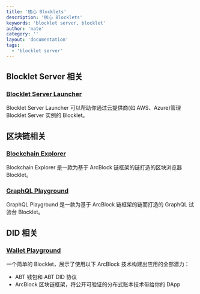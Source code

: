 ```yaml
---
title: '核心 Blocklets'
description: '核心 Blocklets'
keywords: 'blocklet server, blocklet'
author: 'nate'
category: ''
layout: 'documentation'
tags:
  - 'blocklet server'
---
```


## Blocklet Server 相关

### [Blocklet Server Launcher](https://store.blocklet.dev/blocklet/z8iZtEm3ozV3yhZ3gZ7EXppsseS3bPV8wyPft)

Blocklet Server Launcher 可以帮助你通过云提供商(如 AWS、Azure)管理 Blocklet Server 实例的 Blocklet。

## 区块链相关

### [Blockchain Explorer](https://store.blocklet.dev/blocklet/z8iZyVVn6XsvcuiYhtdw3GoasMbtqR9BjvJz3)

Blockchain Explorer 是一款为基于 ArcBlock 链框架的链打造的区块浏览器 Blocklet。

### [GraphQL Playground](https://store.blocklet.dev/blocklet/z8ia1uD3MKujPYs2m28otbCJuTK6Y494r1xnC)

GraphQL Playground 是一款为基于 ArcBlock 链框架的链而打造的 GraphQL 试验台 Blocklet。

## DID 相关

### [Wallet Playground](https://store.blocklet.dev/blocklet/z8iZjySpAu4jzbMochL9k1okuji1GcS7RRRDM)

一个简单的 Blocklet，展示了使用以下 ArcBlock 技术构建出应用的全部潜力：

- ABT 钱包和 ABT DID 协议
- ArcBlock 区块链框架，将公开可验证的分布式账本技术带给你的 DApp
